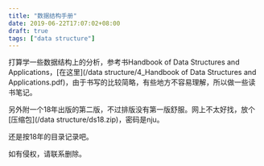 ```yaml
---
title: "数据结构手册"
date: 2019-06-22T17:07:02+08:00
draft: true
tags: ["data structure"]
---
```

打算学一些数据结构上的分析，参考书Handbook of Data Structures and Applications，[在这里](/data structure/4_Handbook of Data Structures and Applications.pdf)，由于书写的比较简略，有些地方不容易理解，所以做一些读书笔记。

另外附一个18年出版的第二版，不过排版没有第一版舒服。网上不太好找，放个[压缩包](/data structure/ds18.zip)，密码是nju。

还是按18年的目录记录吧。

如有侵权，请联系删除。